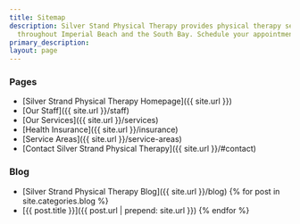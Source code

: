 ```yaml
---
title: Sitemap
description: Silver Stand Physical Therapy provides physical therapy services to patients
  throughout Imperial Beach and the South Bay. Schedule your appointment today!
primary_description: 
layout: page
---
```


### Pages

- [Silver Strand Physical Therapy Homepage]({{ site.url }})
- [Our Staff]({{ site.url }}/staff)
- [Our Services]({{ site.url }}/services)
- [Health Insurance]({{ site.url }}/insurance)
- [Service Areas]({{ site.url }}/service-areas)
- [Contact Silver Strand Physical Therapy]({{ site.url }}/#contact)

### Blog

- [Silver Strand Physical Therapy Blog]({{ site.url }}/blog)
{% for post in site.categories.blog %}
- [{{ post.title }}]({{ post.url | prepend: site.url }})
{% endfor %}
